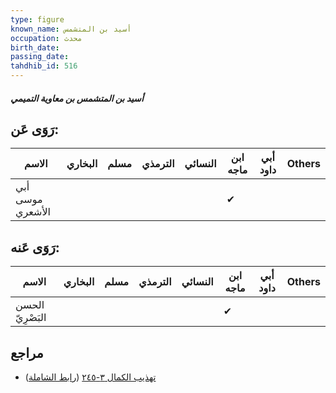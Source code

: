 ```yaml
---
type: figure
known_name: أسيد بن المتشمس
occupation: محدث
birth_date:
passing_date:
tahdhib_id: 516
---
```

##### أسيد بن المتشمس بن معاوية التميمي

## رَوَى عَن:
| الاسم            | البخاري | مسلم | الترمذي | النسائي | ابن ماجه | أبي داود | Others |
| ---------------- | ------- | ---- | ------- | ------- | -------- | -------- | ------ |
| أبي موسى الأشعري |         |      |         |         | ✔        |          |        |
## رَوَى عَنه:
| الاسم            | البخاري | مسلم | الترمذي | النسائي | ابن ماجه | أبي داود | Others |
| ---------------- | ------- | ---- | ------- | ------- | -------- | -------- | ------ |
| الحسن البَصْرِيّ |         |      |         |         | ✔        |          |        |
## مراجع
- [تهذيب الكمال ٣-٢٤٥](obsidian://open?vault=Tahdhib-al-Kamal&file=Figures/٥١٦-أسيد%20بن%20المتشمس%20بن%20معاوية%20التميمي) ([رابط الشاملة](https://shamela.ws/book/3722/1259))